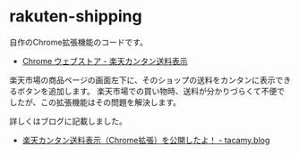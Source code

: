 rakuten-shipping
================

自作のChrome拡張機能のコードです。

- <a href="https://chrome.google.com/webstore/detail/%E6%A5%BD%E5%A4%A9%E3%82%AB%E3%83%B3%E3%82%BF%E3%83%B3%E9%80%81%E6%96%99%E8%A1%A8%E7%A4%BA/pgconjheabaemlfgnenhjnnkhidoaoli" >Chrome ウェブストア - 楽天カンタン送料表示</a>

楽天市場の商品ページの画面左下に、そのショップの送料をカンタンに表示できるボタンを追加します。
楽天市場での買い物時、送料が分かりづらくて不便でしたが、この拡張機能はその問題を解決します。

詳しくはブログに記載しました。

- <a href="http://tacamy.hatenablog.com/entry/2014/01/23/124024" >楽天カンタン送料表示（Chrome拡張）を公開したよ！ - tacamy.blog</a>
